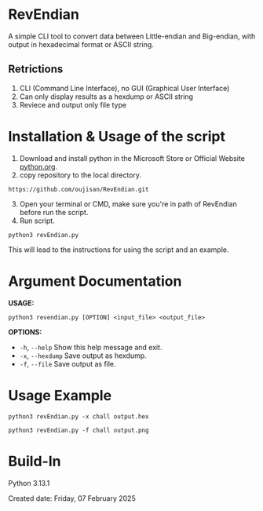 # RevEndian
A simple CLI tool to convert data between Little-endian and Big-endian, with output in hexadecimal format or ASCII string.

## Retrictions
1. CLI (Command Line Interface), no GUI (Graphical User Interface)
2. Can only display results as a hexdump or ASCII string
3. Reviece and output only file type

# Installation & Usage of the script
1. Download and install python in the Microsoft Store or Official Website [python.org](https://www.python.org/downloads/).
2. copy repository to the local directory.
```
https://github.com/oujisan/RevEndian.git
```
3. Open your terminal or CMD, make sure you're in path of RevEndian before run the script.
4. Run script.
```
python3 revEndian.py
```
This will lead to the instructions for using the script and an example.

# Argument Documentation
**USAGE:** 
```
python3 revendian.py [OPTION] <input_file> <output_file>
```
**OPTIONS:**
- `-h`, `--help`       Show this help message and exit.
- `-x`, `--hexdump`    Save output as hexdump.
- `-f`, `--file`       Save output as file.

# Usage Example
```
python3 revEndian.py -x chall output.hex
```
```
python3 revEndian.py -f chall output.png
```

# Build-In
Python 3.13.1

Created date: Friday, 07 February 2025
